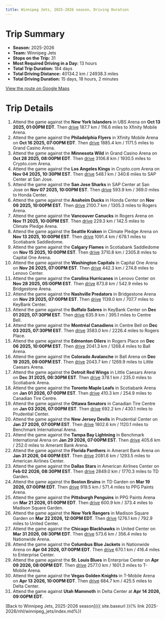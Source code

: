 ```yaml
---
title: Winnipeg Jets, 2025-2026 season, Driving Duration
---
```


# Trip Summary
- **Season:** 2025-2026
- **Team:** Winnipeg Jets
- **Stops on the Trip:** 31
- **Most Required Driving in a Day:** 13 hours
- **Total Trip Duration:** 184 days
- **Total Driving Distance:** 40134.2 km / 24938.3 miles
- **Total Driving Duration:** 15 days, 18 hours, 2 minutes

[View the route on Google Maps](https://www.google.com/maps/dir/UBS+Arena+New+York/Xfinity+Mobile+Arena+Philadelphia/Grand+Casino+Arena+Minnesota/Crypto.com+Arena+Los+Angeles/SAP+Center+at+San+Jose+San+Jose/Honda+Center+Anaheim/Rogers+Arena+Vancouver/Climate+Pledge+Arena+Seattle/Scotiabank+Saddledome+Calgary/Capital+One+Arena+Washington/Lenovo+Center+Carolina/Bridgestone+Arena+Nashville/KeyBank+Center+Buffalo/Centre+Bell+Montréal/Rogers+Place+Edmonton/Ball+Arena+Colorado/Little+Caesars+Arena+Detroit/Scotiabank+Arena+Toronto/Canadian+Tire+Centre+Ottawa/Prudential+Center+New+Jersey/Benchmark+International+Arena+Tampa+Bay/Amerant+Bank+Arena+Florida/American+Airlines+Center+Dallas/TD+Garden+Boston/PPG+Paints+Arena+Pittsburgh/Madison+Square+Garden+New+York/United+Center+Chicago/Nationwide+Arena+Columbus/Enterprise+Center+St.+Louis/T-Mobile+Arena+Vegas/Delta+Center+Utah)

# Trip Details
1. Attend the game against the **New York Islanders** in UBS Arena on **Oct 13 2025, 01:00PM EDT**. Then [drive](https://www.google.com/maps/dir/UBS+Arena+New+York/Xfinity+Mobile+Arena+Philadelphia) 187.7 km / 116.6 miles to Xfinity Mobile Arena.
2. Attend the game against the **Philadelphia Flyers** in Xfinity Mobile Arena on **Oct 16 2025, 07:00PM EDT**. Then [drive](https://www.google.com/maps/dir/Xfinity+Mobile+Arena+Philadelphia/Grand+Casino+Arena+Minnesota) 1885.4 km / 1171.5 miles to Grand Casino Arena.
3. Attend the game against the **Minnesota Wild** in Grand Casino Arena on **Oct 28 2025, 08:00PM EDT**. Then [drive](https://www.google.com/maps/dir/Grand+Casino+Arena+Minnesota/Crypto.com+Arena+Los+Angeles) 3106.8 km / 1930.5 miles to Crypto.com Arena.
4. Attend the game against the **Los Angeles Kings** in Crypto.com Arena on **Nov 04 2025, 10:30PM EST**. Then [drive](https://www.google.com/maps/dir/Crypto.com+Arena+Los+Angeles/SAP+Center+at+San+Jose+San+Jose) 548.1 km / 340.6 miles to SAP Center at San Jose.
5. Attend the game against the **San Jose Sharks** in SAP Center at San Jose on **Nov 07 2025, 10:00PM EST**. Then [drive](https://www.google.com/maps/dir/SAP+Center+at+San+Jose+San+Jose/Honda+Center+Anaheim) 593.9 km / 369.0 miles to Honda Center.
6. Attend the game against the **Anaheim Ducks** in Honda Center on **Nov 09 2025, 10:00PM EST**. Then [drive](https://www.google.com/maps/dir/Honda+Center+Anaheim/Rogers+Arena+Vancouver) 2100.7 km / 1305.3 miles to Rogers Arena.
7. Attend the game against the **Vancouver Canucks** in Rogers Arena on **Nov 11 2025, 10:00PM EST**. Then [drive](https://www.google.com/maps/dir/Rogers+Arena+Vancouver/Climate+Pledge+Arena+Seattle) 229.3 km / 142.5 miles to Climate Pledge Arena.
8. Attend the game against the **Seattle Kraken** in Climate Pledge Arena on **Nov 13 2025, 10:00PM EST**. Then [drive](https://www.google.com/maps/dir/Climate+Pledge+Arena+Seattle/Scotiabank+Saddledome+Calgary) 1091.4 km / 678.1 miles to Scotiabank Saddledome.
9. Attend the game against the **Calgary Flames** in Scotiabank Saddledome on **Nov 15 2025, 10:00PM EST**. Then [drive](https://www.google.com/maps/dir/Scotiabank+Saddledome+Calgary/Capital+One+Arena+Washington) 3710.8 km / 2305.8 miles to Capital One Arena.
10. Attend the game against the **Washington Capitals** in Capital One Arena on **Nov 26 2025, 07:00PM EST**. Then [drive](https://www.google.com/maps/dir/Capital+One+Arena+Washington/Lenovo+Center+Carolina) 442.3 km / 274.8 miles to Lenovo Center.
11. Attend the game against the **Carolina Hurricanes** in Lenovo Center on **Nov 28 2025, 05:00PM EST**. Then [drive](https://www.google.com/maps/dir/Lenovo+Center+Carolina/Bridgestone+Arena+Nashville) 873.8 km / 542.9 miles to Bridgestone Arena.
12. Attend the game against the **Nashville Predators** in Bridgestone Arena on **Nov 29 2025, 07:00PM EST**. Then [drive](https://www.google.com/maps/dir/Bridgestone+Arena+Nashville/KeyBank+Center+Buffalo) 1139.0 km / 707.7 miles to KeyBank Center.
13. Attend the game against the **Buffalo Sabres** in KeyBank Center on **Dec 01 2025, 07:30PM EST**. Then [drive](https://www.google.com/maps/dir/KeyBank+Center+Buffalo/Centre+Bell+Montréal) 635.9 km / 395.1 miles to Centre Bell.
14. Attend the game against the **Montréal Canadiens** in Centre Bell on **Dec 03 2025, 07:30PM EST**. Then [drive](https://www.google.com/maps/dir/Centre+Bell+Montréal/Rogers+Place+Edmonton) 3583.0 km / 2226.4 miles to Rogers Place.
15. Attend the game against the **Edmonton Oilers** in Rogers Place on **Dec 06 2025, 10:00PM EST**. Then [drive](https://www.google.com/maps/dir/Rogers+Place+Edmonton/Ball+Arena+Colorado) 2041.3 km / 1268.4 miles to Ball Arena.
16. Attend the game against the **Colorado Avalanche** in Ball Arena on **Dec 19 2025, 09:00PM EST**. Then [drive](https://www.google.com/maps/dir/Ball+Arena+Colorado/Little+Caesars+Arena+Detroit) 2043.7 km / 1269.9 miles to Little Caesars Arena.
17. Attend the game against the **Detroit Red Wings** in Little Caesars Arena on **Dec 31 2025, 06:30PM EST**. Then [drive](https://www.google.com/maps/dir/Little+Caesars+Arena+Detroit/Scotiabank+Arena+Toronto) 378.1 km / 235.0 miles to Scotiabank Arena.
18. Attend the game against the **Toronto Maple Leafs** in Scotiabank Arena on **Jan 01 2026, 07:00PM EST**. Then [drive](https://www.google.com/maps/dir/Scotiabank+Arena+Toronto/Canadian+Tire+Centre+Ottawa) 410.3 km / 254.9 miles to Canadian Tire Centre.
19. Attend the game against the **Ottawa Senators** in Canadian Tire Centre on **Jan 03 2026, 07:00PM EST**. Then [drive](https://www.google.com/maps/dir/Canadian+Tire+Centre+Ottawa/Prudential+Center+New+Jersey) 692.2 km / 430.1 miles to Prudential Center.
20. Attend the game against the **New Jersey Devils** in Prudential Center on **Jan 27 2026, 07:00PM EST**. Then [drive](https://www.google.com/maps/dir/Prudential+Center+New+Jersey/Benchmark+International+Arena+Tampa+Bay) 1802.6 km / 1120.1 miles to Benchmark International Arena.
21. Attend the game against the **Tampa Bay Lightning** in Benchmark International Arena on **Jan 29 2026, 07:00PM EST**. Then [drive](https://www.google.com/maps/dir/Benchmark+International+Arena+Tampa+Bay/Amerant+Bank+Arena+Florida) 405.6 km / 252.0 miles to Amerant Bank Arena.
22. Attend the game against the **Florida Panthers** in Amerant Bank Arena on **Jan 31 2026, 04:00PM EST**. Then [drive](https://www.google.com/maps/dir/Amerant+Bank+Arena+Florida/American+Airlines+Center+Dallas) 2081.6 km / 1293.5 miles to American Airlines Center.
23. Attend the game against the **Dallas Stars** in American Airlines Center on **Feb 02 2026, 08:30PM EST**. Then [drive](https://www.google.com/maps/dir/American+Airlines+Center+Dallas/TD+Garden+Boston) 2849.0 km / 1770.3 miles to TD Garden.
24. Attend the game against the **Boston Bruins** in TD Garden on **Mar 19 2026, 07:00PM EDT**. Then [drive](https://www.google.com/maps/dir/TD+Garden+Boston/PPG+Paints+Arena+Pittsburgh) 919.5 km / 571.4 miles to PPG Paints Arena.
25. Attend the game against the **Pittsburgh Penguins** in PPG Paints Arena on **Mar 21 2026, 01:00PM EDT**. Then [drive](https://www.google.com/maps/dir/PPG+Paints+Arena+Pittsburgh/Madison+Square+Garden+New+York) 600.9 km / 373.4 miles to Madison Square Garden.
26. Attend the game against the **New York Rangers** in Madison Square Garden on **Mar 22 2026, 12:00PM EDT**. Then [drive](https://www.google.com/maps/dir/Madison+Square+Garden+New+York/United+Center+Chicago) 1276.1 km / 792.9 miles to United Center.
27. Attend the game against the **Chicago Blackhawks** in United Center on **Mar 31 2026, 08:30PM EDT**. Then [drive](https://www.google.com/maps/dir/United+Center+Chicago/Nationwide+Arena+Columbus) 573.6 km / 356.4 miles to Nationwide Arena.
28. Attend the game against the **Columbus Blue Jackets** in Nationwide Arena on **Apr 04 2026, 07:00PM EDT**. Then [drive](https://www.google.com/maps/dir/Nationwide+Arena+Columbus/Enterprise+Center+St.+Louis) 670.1 km / 416.4 miles to Enterprise Center.
29. Attend the game against the **St. Louis Blues** in Enterprise Center on **Apr 09 2026, 08:00PM EDT**. Then [drive](https://www.google.com/maps/dir/Enterprise+Center+St.+Louis/T-Mobile+Arena+Vegas) 2577.0 km / 1601.3 miles to T-Mobile Arena.
30. Attend the game against the **Vegas Golden Knights** in T-Mobile Arena on **Apr 13 2026, 10:00PM EDT**. Then [drive](https://www.google.com/maps/dir/T-Mobile+Arena+Vegas/Delta+Center+Utah) 684.7 km / 425.5 miles to Delta Center.
31. Attend the game against **Utah Mammoth** in Delta Center at **Apr 14 2026, 09:00PM EDT**.

[Back to Winnipeg Jets, 2025-2026 season]({{ site.baseurl }}{% link 2025-2026/nhl/winnipeg_jets/index.md%})
